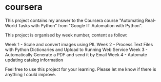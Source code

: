 # coursera

This project contains my answer to the Coursera course 
"Automating Real-World Tasks with Python" 
from "Google IT Automation with Python". 

This project is organised by week number, content as follow:

Week 1  -   Scale and convert images using PIL
Week 2  -   Process Text Files with Python Dictionaries 
            and Upload to Running Web Service
Week 3  -   Automatically Generate a PDF and send it by Email
Week 4  -   Automate updating catalog information

Feel free to use this project for your learning. 
Please let me know if there is anything I could improve. 
